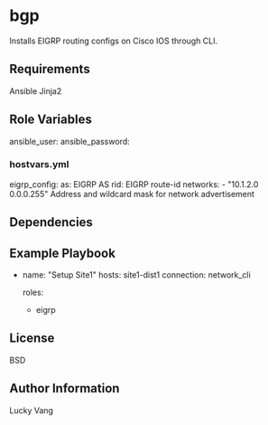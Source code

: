 bgp
=========

Installs EIGRP routing configs on Cisco IOS through CLI.

Requirements
------------

Ansible
Jinja2

Role Variables
--------------

ansible_user:
ansible_password:

### hostvars.yml

eigrp_config:
  as: EIGRP AS
  rid: EIGRP route-id
  networks:
    - "10.1.2.0 0.0.0.255" Address and wildcard mask for network advertisement

Dependencies
------------


Example Playbook
----------------

- name: "Setup Site1"
  hosts: site1-dist1
  connection: network_cli

  roles:
    - eigrp

License
-------

BSD

Author Information
------------------

Lucky Vang

